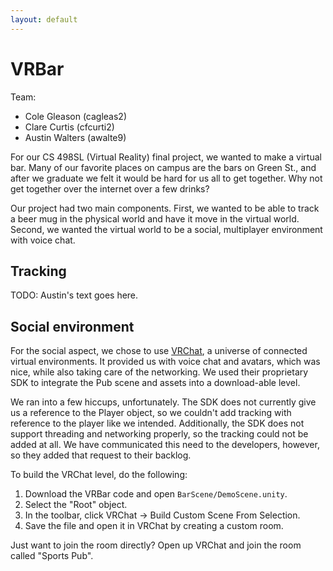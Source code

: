 ```yaml
---
layout: default
---
```


# VRBar

Team:

* Cole Gleason (cagleas2)
* Clare Curtis (cfcurti2)
* Austin Walters (awalte9)

For our CS 498SL (Virtual Reality) final project, we wanted to make a
virtual bar. Many of our favorite places on campus are the bars on
Green St., and after we graduate we felt it would be hard for us all
to get together. Why not get together over the internet over a few
drinks?

Our project had two main components. First, we wanted to be able to
track a beer mug in the physical world and have it move in the virtual
world. Second, we wanted the virtual world to be a social, multiplayer
environment with voice chat.

## Tracking

TODO: Austin's text goes here.

## Social environment

For the social aspect, we chose to use [VRChat](http://vrchat.net), a universe of
connected virtual environments. It provided us with voice chat and
avatars, which was nice, while also taking care of the networking. We
used their proprietary SDK to integrate the Pub scene and assets into
a download-able level.

We ran into a few hiccups, unfortunately. The SDK does not currently
give us a reference to the Player object, so we couldn't add tracking
with reference to the player like we intended. Additionally, the SDK
does not support threading and networking properly, so the tracking
could not be added at all. We have communicated this need to the
developers, however, so they added that request to their backlog.

To build the VRChat level, do the following:

1. Download the VRBar code and open `BarScene/DemoScene.unity`.
2. Select the "Root" object.
3. In the toolbar, click VRChat -> Build Custom Scene From Selection.
4. Save the file and open it in VRChat by creating a custom room.

Just want to join the room directly? Open up VRChat and join the room
called "Sports Pub".
